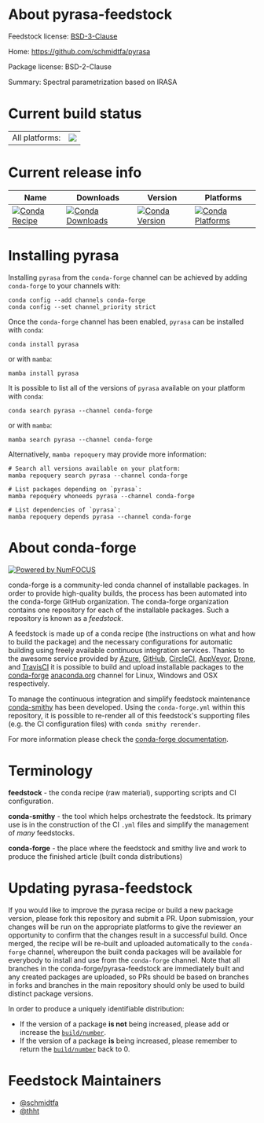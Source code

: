 About pyrasa-feedstock
======================

Feedstock license: [BSD-3-Clause](https://github.com/conda-forge/pyrasa-feedstock/blob/main/LICENSE.txt)

Home: https://github.com/schmidtfa/pyrasa

Package license: BSD-2-Clause

Summary: Spectral parametrization based on IRASA

Current build status
====================


<table><tr><td>All platforms:</td>
    <td>
      <a href="https://dev.azure.com/conda-forge/feedstock-builds/_build/latest?definitionId=23593&branchName=main">
        <img src="https://dev.azure.com/conda-forge/feedstock-builds/_apis/build/status/pyrasa-feedstock?branchName=main">
      </a>
    </td>
  </tr>
</table>

Current release info
====================

| Name | Downloads | Version | Platforms |
| --- | --- | --- | --- |
| [![Conda Recipe](https://img.shields.io/badge/recipe-pyrasa-green.svg)](https://anaconda.org/conda-forge/pyrasa) | [![Conda Downloads](https://img.shields.io/conda/dn/conda-forge/pyrasa.svg)](https://anaconda.org/conda-forge/pyrasa) | [![Conda Version](https://img.shields.io/conda/vn/conda-forge/pyrasa.svg)](https://anaconda.org/conda-forge/pyrasa) | [![Conda Platforms](https://img.shields.io/conda/pn/conda-forge/pyrasa.svg)](https://anaconda.org/conda-forge/pyrasa) |

Installing pyrasa
=================

Installing `pyrasa` from the `conda-forge` channel can be achieved by adding `conda-forge` to your channels with:

```
conda config --add channels conda-forge
conda config --set channel_priority strict
```

Once the `conda-forge` channel has been enabled, `pyrasa` can be installed with `conda`:

```
conda install pyrasa
```

or with `mamba`:

```
mamba install pyrasa
```

It is possible to list all of the versions of `pyrasa` available on your platform with `conda`:

```
conda search pyrasa --channel conda-forge
```

or with `mamba`:

```
mamba search pyrasa --channel conda-forge
```

Alternatively, `mamba repoquery` may provide more information:

```
# Search all versions available on your platform:
mamba repoquery search pyrasa --channel conda-forge

# List packages depending on `pyrasa`:
mamba repoquery whoneeds pyrasa --channel conda-forge

# List dependencies of `pyrasa`:
mamba repoquery depends pyrasa --channel conda-forge
```


About conda-forge
=================

[![Powered by
NumFOCUS](https://img.shields.io/badge/powered%20by-NumFOCUS-orange.svg?style=flat&colorA=E1523D&colorB=007D8A)](https://numfocus.org)

conda-forge is a community-led conda channel of installable packages.
In order to provide high-quality builds, the process has been automated into the
conda-forge GitHub organization. The conda-forge organization contains one repository
for each of the installable packages. Such a repository is known as a *feedstock*.

A feedstock is made up of a conda recipe (the instructions on what and how to build
the package) and the necessary configurations for automatic building using freely
available continuous integration services. Thanks to the awesome service provided by
[Azure](https://azure.microsoft.com/en-us/services/devops/), [GitHub](https://github.com/),
[CircleCI](https://circleci.com/), [AppVeyor](https://www.appveyor.com/),
[Drone](https://cloud.drone.io/welcome), and [TravisCI](https://travis-ci.com/)
it is possible to build and upload installable packages to the
[conda-forge](https://anaconda.org/conda-forge) [anaconda.org](https://anaconda.org/)
channel for Linux, Windows and OSX respectively.

To manage the continuous integration and simplify feedstock maintenance
[conda-smithy](https://github.com/conda-forge/conda-smithy) has been developed.
Using the ``conda-forge.yml`` within this repository, it is possible to re-render all of
this feedstock's supporting files (e.g. the CI configuration files) with ``conda smithy rerender``.

For more information please check the [conda-forge documentation](https://conda-forge.org/docs/).

Terminology
===========

**feedstock** - the conda recipe (raw material), supporting scripts and CI configuration.

**conda-smithy** - the tool which helps orchestrate the feedstock.
                   Its primary use is in the construction of the CI ``.yml`` files
                   and simplify the management of *many* feedstocks.

**conda-forge** - the place where the feedstock and smithy live and work to
                  produce the finished article (built conda distributions)


Updating pyrasa-feedstock
=========================

If you would like to improve the pyrasa recipe or build a new
package version, please fork this repository and submit a PR. Upon submission,
your changes will be run on the appropriate platforms to give the reviewer an
opportunity to confirm that the changes result in a successful build. Once
merged, the recipe will be re-built and uploaded automatically to the
`conda-forge` channel, whereupon the built conda packages will be available for
everybody to install and use from the `conda-forge` channel.
Note that all branches in the conda-forge/pyrasa-feedstock are
immediately built and any created packages are uploaded, so PRs should be based
on branches in forks and branches in the main repository should only be used to
build distinct package versions.

In order to produce a uniquely identifiable distribution:
 * If the version of a package **is not** being increased, please add or increase
   the [``build/number``](https://docs.conda.io/projects/conda-build/en/latest/resources/define-metadata.html#build-number-and-string).
 * If the version of a package **is** being increased, please remember to return
   the [``build/number``](https://docs.conda.io/projects/conda-build/en/latest/resources/define-metadata.html#build-number-and-string)
   back to 0.

Feedstock Maintainers
=====================

* [@schmidtfa](https://github.com/schmidtfa/)
* [@thht](https://github.com/thht/)

